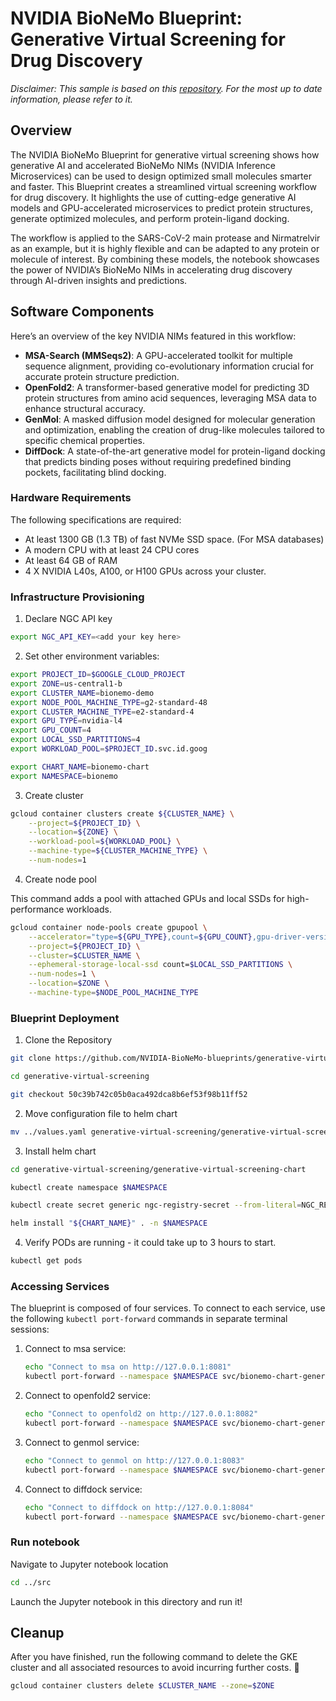 # NVIDIA BioNeMo Blueprint: Generative Virtual Screening for Drug Discovery

*Disclaimer: This sample is based on this [repository](https://github.com/NVIDIA-BioNeMo-blueprints/generative-virtual-screening). For the most up to date information, please refer to it.*

## Overview

The NVIDIA BioNeMo Blueprint for generative virtual screening shows how generative AI and accelerated BioNeMo NIMs (NVIDIA Inference Microservices) can be used to design optimized small molecules smarter and faster. This Blueprint creates a streamlined virtual screening workflow for drug discovery. It highlights the use of cutting-edge generative AI models and GPU-accelerated microservices to predict protein structures, generate optimized molecules, and perform protein-ligand docking.

The workflow is applied to the SARS-CoV-2 main protease and Nirmatrelvir as an example, but it is highly flexible and can be adapted to any protein or molecule of interest. By combining these models, the notebook showcases the power of NVIDIA’s BioNeMo NIMs in accelerating drug discovery through AI-driven insights and predictions.

## Software Components
Here’s an overview of the key NVIDIA NIMs featured in this workflow:
- **MSA-Search (MMSeqs2)**: A GPU-accelerated toolkit for multiple sequence alignment, providing co-evolutionary information crucial for accurate protein structure prediction.
- **OpenFold2**: A transformer-based generative model for predicting 3D protein structures from amino acid sequences, leveraging MSA data to enhance structural accuracy.
- **GenMol**: A masked diffusion model designed for molecular generation and optimization, enabling the creation of drug-like molecules tailored to specific chemical properties.
- **DiffDock**: A state-of-the-art generative model for protein-ligand docking that predicts binding poses without requiring predefined binding pockets, facilitating blind docking.

### Hardware Requirements

The following specifications are required:
- At least 1300 GB (1.3 TB) of fast NVMe SSD space. (For MSA databases)
- A modern CPU with at least 24 CPU cores
- At least 64 GB of RAM
- 4 X NVIDIA L40s, A100, or H100 GPUs across your cluster.


### Infrastructure Provisioning

1. Declare NGC API key

```bash
export NGC_API_KEY=<add your key here>
```

2. Set other environment variables:

```bash
export PROJECT_ID=$GOOGLE_CLOUD_PROJECT 
export ZONE=us-central1-b	
export CLUSTER_NAME=bionemo-demo 
export NODE_POOL_MACHINE_TYPE=g2-standard-48
export CLUSTER_MACHINE_TYPE=e2-standard-4
export GPU_TYPE=nvidia-l4 
export GPU_COUNT=4 
export LOCAL_SSD_PARTITIONS=4
export WORKLOAD_POOL=$PROJECT_ID.svc.id.goog

export CHART_NAME=bionemo-chart
export NAMESPACE=bionemo
```

3. Create cluster

```bash
gcloud container clusters create ${CLUSTER_NAME} \
    --project=${PROJECT_ID} \
    --location=${ZONE} \
    --workload-pool=${WORKLOAD_POOL} \
    --machine-type=${CLUSTER_MACHINE_TYPE} \
    --num-nodes=1
```

4. Create node pool

This command adds a pool with attached GPUs and local SSDs for high-performance workloads.

```bash
gcloud container node-pools create gpupool \
    --accelerator="type=${GPU_TYPE},count=${GPU_COUNT},gpu-driver-version=latest" \
    --project=${PROJECT_ID} \
    --cluster=$CLUSTER_NAME \
    --ephemeral-storage-local-ssd count=$LOCAL_SSD_PARTITIONS \
    --num-nodes=1 \
    --location=$ZONE \
    --machine-type=$NODE_POOL_MACHINE_TYPE
```
### Blueprint Deployment 

1. Clone the Repository

```bash
git clone https://github.com/NVIDIA-BioNeMo-blueprints/generative-virtual-screening.git

cd generative-virtual-screening

git checkout 50c39b742c05b0aca492dca8b6ef53f98b11ff52
```

2. Move configuration file to helm chart

```bash
mv ../values.yaml generative-virtual-screening/generative-virtual-screening-chart/values.yaml 
```

3. Install helm chart

```bash
cd generative-virtual-screening/generative-virtual-screening-chart

kubectl create namespace $NAMESPACE

kubectl create secret generic ngc-registry-secret --from-literal=NGC_REGISTRY_KEY=$NGC_API_KEY -n $NAMESPACE

helm install "${CHART_NAME}" . -n $NAMESPACE
```

4. Verify PODs are running - it could take up to 3 hours to start.

```bash
kubectl get pods
```

### Accessing Services

The blueprint is composed of four services. To connect to each service, use the following `kubectl port-forward` commands in separate terminal sessions:

1. Connect to msa service:
   ```bash
   echo "Connect to msa on http://127.0.0.1:8081"
   kubectl port-forward --namespace $NAMESPACE svc/bionemo-chart-generative-virtual-screening-chart-msa 8081:8081
   ```

2. Connect to openfold2 service:
   ```bash
   echo "Connect to openfold2 on http://127.0.0.1:8082"
   kubectl port-forward --namespace $NAMESPACE svc/bionemo-chart-generative-virtual-screening-chart-openfold2 8082:8082
   ```

3. Connect to genmol service:
   ```bash
   echo "Connect to genmol on http://127.0.0.1:8083"
   kubectl port-forward --namespace $NAMESPACE svc/bionemo-chart-generative-virtual-screening-chart-genmol 8083:8083
   ```

4. Connect to diffdock service:
   ```bash
   echo "Connect to diffdock on http://127.0.0.1:8084"
   kubectl port-forward --namespace $NAMESPACE svc/bionemo-chart-generative-virtual-screening-chart-diffdock 8084:8084
   ```

### Run notebook

Navigate to Jupyter notebook location

```bash
cd ../src
```

Launch the Jupyter notebook in this directory and run it!

## Cleanup

After you have finished, run the following command to delete the GKE cluster and all associated resources to avoid incurring further costs. 🧹

```bash
gcloud container clusters delete $CLUSTER_NAME --zone=$ZONE
```